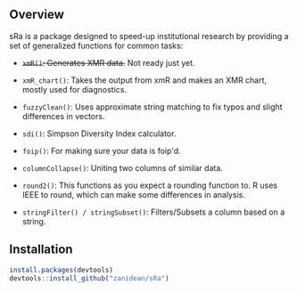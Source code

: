 Overview
---------

sRa is a package designed to speed-up institutional research by providing a set of generalized functions for common tasks:


- ~~`xmR()`: Generates XMR data.~~ Not ready just yet.

- `xmR_chart()`: Takes the output from xmR and makes an XMR chart, mostly used for diagnostics.

- `fuzzyClean()`: Uses approximate string matching to fix typos and slight differences in vectors.

- `sdi()`: Simpson Diversity Index calculator.

- `foip()`: For making sure your data is foip'd.

- `columnCollapse()`: Uniting two columns of similar data.

- `round2()`: This functions as you expect a rounding function to. R uses IEEE to round, which can make some differences in analysis.

- `stringFilter() / stringSubset()`: Filters/Subsets a column based on a string.


Installation
------------
``` R
install.packages(devtools)
devtools::install_github("zanidean/sRa")
```
